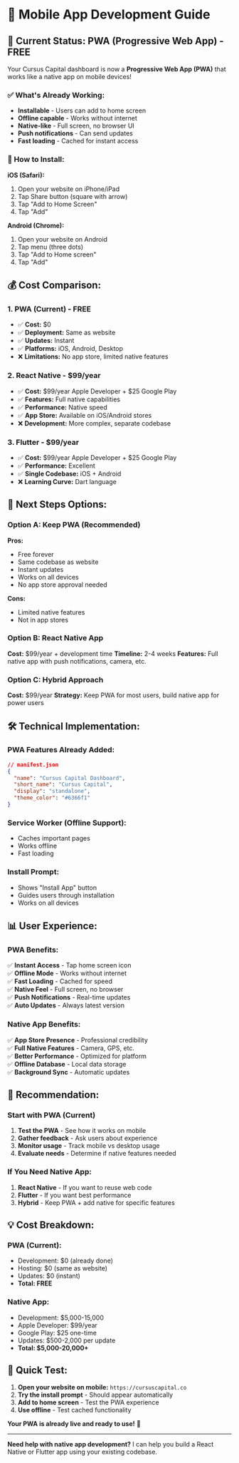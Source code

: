 # 📱 Mobile App Development Guide

## 🎯 **Current Status: PWA (Progressive Web App) - FREE**

Your Cursus Capital dashboard is now a **Progressive Web App (PWA)** that works like a native app on mobile devices!

### **✅ What's Already Working:**
- **Installable** - Users can add to home screen
- **Offline capable** - Works without internet
- **Native-like** - Full screen, no browser UI
- **Push notifications** - Can send updates
- **Fast loading** - Cached for instant access

### **📱 How to Install:**
**iOS (Safari):**
1. Open your website on iPhone/iPad
2. Tap Share button (square with arrow)
3. Tap "Add to Home Screen"
4. Tap "Add"

**Android (Chrome):**
1. Open your website on Android
2. Tap menu (three dots)
3. Tap "Add to Home screen"
4. Tap "Add"

## 💰 **Cost Comparison:**

### **1. PWA (Current) - FREE**
- ✅ **Cost:** $0
- ✅ **Deployment:** Same as website
- ✅ **Updates:** Instant
- ✅ **Platforms:** iOS, Android, Desktop
- ❌ **Limitations:** No app store, limited native features

### **2. React Native - $99/year**
- ✅ **Cost:** $99/year Apple Developer + $25 Google Play
- ✅ **Features:** Full native capabilities
- ✅ **Performance:** Native speed
- ✅ **App Store:** Available on iOS/Android stores
- ❌ **Development:** More complex, separate codebase

### **3. Flutter - $99/year**
- ✅ **Cost:** $99/year Apple Developer + $25 Google Play
- ✅ **Performance:** Excellent
- ✅ **Single Codebase:** iOS + Android
- ❌ **Learning Curve:** Dart language

## 🚀 **Next Steps Options:**

### **Option A: Keep PWA (Recommended)**
**Pros:**
- Free forever
- Same codebase as website
- Instant updates
- Works on all devices
- No app store approval needed

**Cons:**
- Limited native features
- Not in app stores

### **Option B: React Native App**
**Cost:** $99/year + development time
**Timeline:** 2-4 weeks
**Features:** Full native app with push notifications, camera, etc.

### **Option C: Hybrid Approach**
**Cost:** $99/year
**Strategy:** Keep PWA for most users, build native app for power users

## 🛠 **Technical Implementation:**

### **PWA Features Already Added:**
```json
// manifest.json
{
  "name": "Cursus Capital Dashboard",
  "short_name": "Cursus Capital",
  "display": "standalone",
  "theme_color": "#6366f1"
}
```

### **Service Worker (Offline Support):**
- Caches important pages
- Works offline
- Fast loading

### **Install Prompt:**
- Shows "Install App" button
- Guides users through installation
- Works on all devices

## 📊 **User Experience:**

### **PWA Benefits:**
✅ **Instant Access** - Tap home screen icon  
✅ **Offline Mode** - Works without internet  
✅ **Fast Loading** - Cached for speed  
✅ **Native Feel** - Full screen, no browser  
✅ **Push Notifications** - Real-time updates  
✅ **Auto Updates** - Always latest version  

### **Native App Benefits:**
✅ **App Store Presence** - Professional credibility  
✅ **Full Native Features** - Camera, GPS, etc.  
✅ **Better Performance** - Optimized for platform  
✅ **Offline Database** - Local data storage  
✅ **Background Sync** - Automatic updates  

## 🎯 **Recommendation:**

### **Start with PWA (Current)**
1. **Test the PWA** - See how it works on mobile
2. **Gather feedback** - Ask users about experience
3. **Monitor usage** - Track mobile vs desktop usage
4. **Evaluate needs** - Determine if native features needed

### **If You Need Native App:**
1. **React Native** - If you want to reuse web code
2. **Flutter** - If you want best performance
3. **Hybrid** - Keep PWA + add native for specific features

## 💡 **Cost Breakdown:**

### **PWA (Current):**
- Development: $0 (already done)
- Hosting: $0 (same as website)
- Updates: $0 (instant)
- **Total: FREE**

### **Native App:**
- Development: $5,000-15,000
- Apple Developer: $99/year
- Google Play: $25 one-time
- Updates: $500-2,000 per update
- **Total: $5,000-20,000+**

## 🎯 **Quick Test:**

1. **Open your website on mobile:** `https://cursuscapital.co`
2. **Try the install prompt** - Should appear automatically
3. **Add to home screen** - Test the PWA experience
4. **Use offline** - Test cached functionality

**Your PWA is already live and ready to use!** 🚀

---

**Need help with native app development?** I can help you build a React Native or Flutter app using your existing codebase. 